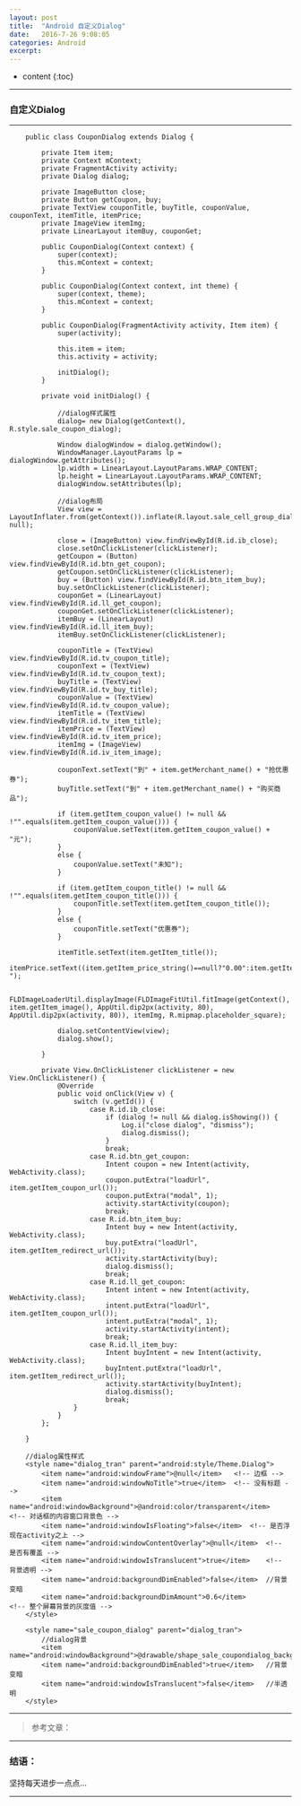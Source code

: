```yaml
---
layout: post
title:  "Android 自定义Dialog"
date:   2016-7-26 9:08:05
categories: Android
excerpt: 
---
```


* content
{:toc}

---

### 自定义Dialog

---

        public class CouponDialog extends Dialog {

            private Item item;
            private Context mContext;
            private FragmentActivity activity;
            private Dialog dialog;

            private ImageButton close;
            private Button getCoupon, buy;
            private TextView couponTitle, buyTitle, couponValue, couponText, itemTitle, itemPrice;
            private ImageView itemImg;
            private LinearLayout itemBuy, couponGet;

            public CouponDialog(Context context) {
                super(context);
                this.mContext = context;
            }

            public CouponDialog(Context context, int theme) {
                super(context, theme);
                this.mContext = context;
            }

            public CouponDialog(FragmentActivity activity, Item item) {
                super(activity);

                this.item = item;
                this.activity = activity;

                initDialog();
            }

            private void initDialog() {
                
                //dialog样式属性
                dialog= new Dialog(getContext(), R.style.sale_coupon_dialog);

                Window dialogWindow = dialog.getWindow();
                WindowManager.LayoutParams lp = dialogWindow.getAttributes();
                lp.width = LinearLayout.LayoutParams.WRAP_CONTENT;
                lp.height = LinearLayout.LayoutParams.WRAP_CONTENT;
                dialogWindow.setAttributes(lp);
                
                //dialog布局
                View view = LayoutInflater.from(getContext()).inflate(R.layout.sale_cell_group_dialog, null);

                close = (ImageButton) view.findViewById(R.id.ib_close);
                close.setOnClickListener(clickListener);
                getCoupon = (Button) view.findViewById(R.id.btn_get_coupon);
                getCoupon.setOnClickListener(clickListener);
                buy = (Button) view.findViewById(R.id.btn_item_buy);
                buy.setOnClickListener(clickListener);
                couponGet = (LinearLayout) view.findViewById(R.id.ll_get_coupon);
                couponGet.setOnClickListener(clickListener);
                itemBuy = (LinearLayout) view.findViewById(R.id.ll_item_buy);
                itemBuy.setOnClickListener(clickListener);

                couponTitle = (TextView) view.findViewById(R.id.tv_coupon_title);
                couponText = (TextView) view.findViewById(R.id.tv_coupon_text);
                buyTitle = (TextView) view.findViewById(R.id.tv_buy_title);
                couponValue = (TextView) view.findViewById(R.id.tv_coupon_value);
                itemTitle = (TextView) view.findViewById(R.id.tv_item_title);
                itemPrice = (TextView) view.findViewById(R.id.tv_item_price);
                itemImg = (ImageView) view.findViewById(R.id.iv_item_image);

                couponText.setText("到" + item.getMerchant_name() + "抢优惠券");
                buyTitle.setText("到" + item.getMerchant_name() + "购买商品");

                if (item.getItem_coupon_value() != null && !"".equals(item.getItem_coupon_value())) {
                    couponValue.setText(item.getItem_coupon_value() + "元");
                }
                else {
                    couponValue.setText("未知");
                }

                if (item.getItem_coupon_title() != null && !"".equals(item.getItem_coupon_title())) {
                    couponTitle.setText(item.getItem_coupon_title());
                }
                else {
                    couponTitle.setText("优惠券");
                }

                itemTitle.setText(item.getItem_title());
                itemPrice.setText((item.getItem_price_string()==null?"0.00":item.getItem_price_string())+" ");

                FLDImageLoaderUtil.displayImage(FLDImageFitUtil.fitImage(getContext(), item.getItem_image(), AppUtil.dip2px(activity, 80), AppUtil.dip2px(activity, 80)), itemImg, R.mipmap.placeholder_square);

                dialog.setContentView(view);
                dialog.show();

            }

            private View.OnClickListener clickListener = new View.OnClickListener() {
                @Override
                public void onClick(View v) {
                    switch (v.getId()) {
                        case R.id.ib_close:
                            if (dialog != null && dialog.isShowing()) {
                                Log.i("close dialog", "dismiss");
                                dialog.dismiss();
                            }
                            break;
                        case R.id.btn_get_coupon:
                            Intent coupon = new Intent(activity, WebActivity.class);
                            coupon.putExtra("loadUrl", item.getItem_coupon_url());
                            coupon.putExtra("modal", 1);
                            activity.startActivity(coupon);
                            break;
                        case R.id.btn_item_buy:
                            Intent buy = new Intent(activity, WebActivity.class);
                            buy.putExtra("loadUrl", item.getItem_redirect_url());
                            activity.startActivity(buy);
                            dialog.dismiss();
                            break;
                        case R.id.ll_get_coupon:
                            Intent intent = new Intent(activity, WebActivity.class);
                            intent.putExtra("loadUrl", item.getItem_coupon_url());
                            intent.putExtra("modal", 1);
                            activity.startActivity(intent);
                            break;
                        case R.id.ll_item_buy:
                            Intent buyIntent = new Intent(activity, WebActivity.class);
                            buyIntent.putExtra("loadUrl", item.getItem_redirect_url());
                            activity.startActivity(buyIntent);
                            dialog.dismiss();
                            break;
                    }
                }
            };

        }
        
        //dialog属性样式
        <style name="dialog_tran" parent="android:style/Theme.Dialog">
            <item name="android:windowFrame">@null</item>   <!-- 边框 -->
            <item name="android:windowNoTitle">true</item>  <!-- 没有标题 -->
            <item name="android:windowBackground">@android:color/transparent</item>                 <!-- 对话框的内容窗口背景色 -->
            <item name="android:windowIsFloating">false</item>  <!-- 是否浮现在activity之上 -->
            <item name="android:windowContentOverlay">@null</item>  <!-- 是否有覆盖 -->
            <item name="android:windowIsTranslucent">true</item>    <!-- 背景透明 -->
            <item name="android:backgroundDimEnabled">false</item>  //背景变暗
            <item name="android:backgroundDimAmount">0.6</item>                 <!-- 整个屏幕背景的灰度值 -->
        </style>

        <style name="sale_coupon_dialog" parent="dialog_tran">
            //dialog背景
            <item name="android:windowBackground">@drawable/shape_sale_coupondialog_background</item>
            <item name="android:backgroundDimEnabled">true</item>   //背景变暗
            <item name="android:windowIsTranslucent">false</item>   //半透明
        </style>


---

> 参考文章：

---

### 结语：

坚持每天进步一点点...

---